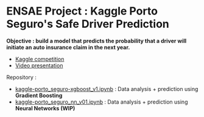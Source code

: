 # ENSAE Project : Kaggle Porto Seguro's Safe Driver Prediction
**Objective : build a model that predicts the probability that a driver will initiate an auto insurance claim in the next year.**  
- [Kaggle competition](https://www.kaggle.com/c/porto-seguro-safe-driver-prediction)  
- [Video presentation](https://youtu.be/y4MMsuDTDoI)

Repository :  
- [kaggle-porto_seguro-xgboost_v1.ipynb](https://github.com/zakaryaxali/kaggle-porto_seguro/blob/master/kaggle-porto_seguro-xgboost_v1.ipynb) : Data analysis + prediction using **Gradient Boosting**
- [kaggle-porto_seguro_nn_v01.ipynb](https://github.com/zakaryaxali/kaggle-porto_seguro/blob/master/kaggle-porto_seguro_nn_v01.ipynb) : Data analysis + prediction using **Neural Networks (WIP)**
